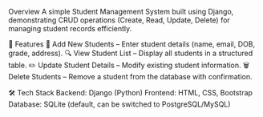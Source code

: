 Overview
A simple Student Management System built using Django, demonstrating CRUD operations (Create, Read, Update, Delete) for managing student records efficiently.

🔧 Features
📌 Add New Students – Enter student details (name, email, DOB, grade, address).
🔍 View Student List – Display all students in a structured table.
✏️ Update Student Details – Modify existing student information.
🗑 Delete Students – Remove a student from the database with confirmation.

🛠 Tech Stack
Backend: Django (Python)
Frontend: HTML, CSS, Bootstrap
Database: SQLite (default, can be switched to PostgreSQL/MySQL)
